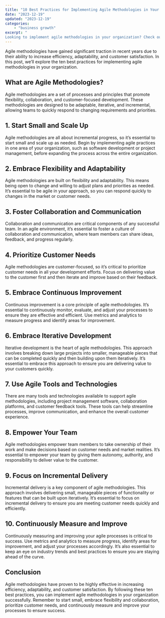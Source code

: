 ```yaml
---
title: "10 Best Practices for Implementing Agile Methodologies in Your Organization"
date: "2023-12-19"
updated: "2023-12-19"
categories:
    - "business growth"
excerpt: "
Looking to implement agile methodologies in your organization? Check out our 10 best practices that will help you increase efficiency, adaptability, and customer satisfaction! Learn how to start small, embrace flexibility, foster collaboration, prioritize customer needs, and more!"
--- 
```

Agile methodologies have gained significant traction in recent years due to their ability to increase efficiency, adaptability, and customer satisfaction. In this post, we’ll explore the ten best practices for implementing agile methodologies in your organization.

## What are Agile Methodologies?

Agile methodologies are a set of processes and principles that promote flexibility, collaboration, and customer-focused development. These methodologies are designed to be adaptable, iterative, and incremental, allowing teams to quickly respond to changing requirements and priorities.

## 1. Start Small and Scale Up

Agile methodologies are all about incremental progress, so it’s essential to start small and scale up as needed. Begin by implementing agile practices in one area of your organization, such as software development or project management, before expanding the process across the entire organization.

## 2. Embrace Flexibility and Adaptability

Agile methodologies are built on flexibility and adaptability. This means being open to change and willing to adjust plans and priorities as needed. It’s essential to be agile in your approach, so you can respond quickly to changes in the market or customer needs.

## 3. Foster Collaboration and Communication

Collaboration and communication are critical components of any successful team. In an agile environment, it’s essential to foster a culture of collaboration and communication, where team members can share ideas, feedback, and progress regularly.

## 4. Prioritize Customer Needs

Agile methodologies are customer-focused, so it’s critical to prioritize customer needs in all your development efforts. Focus on delivering value to the customer first and then iterate and improve based on their feedback.

## 5. Embrace Continuous Improvement

Continuous improvement is a core principle of agile methodologies. It’s essential to continuously monitor, evaluate, and adjust your processes to ensure they are effective and efficient. Use metrics and analytics to measure progress and identify areas for improvement.

## 6. Embrace Iterative Development

Iterative development is the heart of agile methodologies. This approach involves breaking down large projects into smaller, manageable pieces that can be completed quickly and then building upon them iteratively. It’s essential to embrace this approach to ensure you are delivering value to your customers quickly.

## 7. Use Agile Tools and Technologies

There are many tools and technologies available to support agile methodologies, including project management software, collaboration platforms, and customer feedback tools. These tools can help streamline processes, improve communication, and enhance the overall customer experience.

## 8. Empower Your Team

Agile methodologies empower team members to take ownership of their work and make decisions based on customer needs and market realities. It’s essential to empower your team by giving them autonomy, authority, and responsibility to deliver value to the customer.

## 9. Focus on Incremental Delivery

Incremental delivery is a key component of agile methodologies. This approach involves delivering small, manageable pieces of functionality or features that can be built upon iteratively. It’s essential to focus on incremental delivery to ensure you are meeting customer needs quickly and efficiently.

## 10. Continuously Measure and Improve

Continuously measuring and improving your agile processes is critical to success. Use metrics and analytics to measure progress, identify areas for improvement, and adjust your processes accordingly. It’s also essential to keep an eye on industry trends and best practices to ensure you are staying ahead of the curve.

## Conclusion

Agile methodologies have proven to be highly effective in increasing efficiency, adaptability, and customer satisfaction. By following these ten best practices, you can implement agile methodologies in your organization successfully. Remember to start small, embrace flexibility and collaboration, prioritize customer needs, and continuously measure and improve your processes to ensure success.